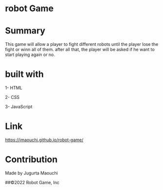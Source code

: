 # robot Game

# Summary

This game will allow a player to fight different robots until the player lose the fight or winn all of them. 
after all that, the player will be asked if he want to start playing again or no.


# built with

1- HTML

2- CSS 

3- JavaScript


# Link

https://jmaouchi.github.io/robot-game/

# Contribution

Made by Jugurta Maouchi

##©️2022 Robot Game, Inc

